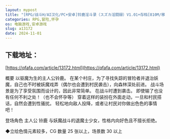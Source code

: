 ```yaml
---
layout: mypost
title: "[RPG/战斗H/AI汉化/PC+安卓]铃鹿淫斗录（スズカ淫闘録）V1.01+存档[810M/移动/百度]"
categories: RPG,冒险,怀孕
os: 电脑游戏,安卓游戏
slug: a13172
date: 2024-11-01
---
```


## 下载地址：

[https://qfafa.com/article/13172.html](https://qfafa.com/article/13172.html)

概要
以驱魔为生的主人公铃鹿。
在某个村庄，为了寻找失踪的冒险者并退治妖魔，自己也不时被妖魔戏弄（偶尔也会遭到村民袭击），向森林深处前进。
战斗场景是为了享受氛围而设计的，因此非常简单。
在战斗时遭到袭击。
即使输了也没有任何不利之处！（也不会怀孕等）
穿着这样的装扮在外面走动，一旦和村民搭话，自然会遭到性骚扰。
轻松地向敌人投降，或者让村民对你做出色色的事情吧！

登场角色
主人公 铃鹿
与妖魔战斗的退魔士少女，性格内向好色且不擅长拒绝。

◆立绘色情元素较多，CG 数量 25 张以上，场景数 30 以上